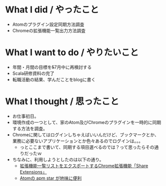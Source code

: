 # What I did / やったこと
- Atomのプラグイン設定同期方法調査
- Chromeの拡張機能一覧出力方法調査

# What I want to do / やりたいこと
- 年間・月間の目標を~~5~~7月中に再検討する
- Scala研修資料の完了
- 転職活動の結果、学んだことをblogに書く

# What I thought / 思ったこと
- お仕事初日。
- 環境作成の一つとして、家のAtom及びChromeのプラグインを一時的に同期する方法を調査。
- Chromeに関してはログインしちゃえばいいんだけど、ブックマークとか、業務に必要ないアプリケーションとか色々あるのでログインは。。。
  - っとここまで書いて、同期する項目選べるのでは？って思ったらその通りだったｗ
- ちなみに、利用しようとしたのは以下の通り。
  - [拡張機能一覧リストをエクスポートするChrome拡張機能「Share Extensions」](http://s.jkunblog.com/article/171515161.html)
  - [Atomの apm star が地味に便利](http://qiita.com/st44100/items/e9202cc9c8fb361e1175)

